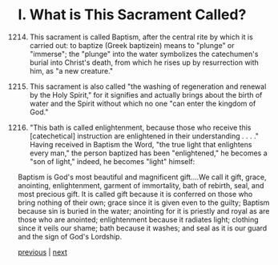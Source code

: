 # I. What is This Sacrament Called?

1214. This sacrament is called Baptism, after the central rite by which it is carried out: to baptize (Greek baptizein) means to "plunge" or "immerse"; the "plunge" into the water symbolizes the catechumen's burial into Christ's death, from which he rises up by resurrection with him, as "a new creature."

1215. This sacrament is also called "the washing of regeneration and renewal by the Holy Spirit," for it signifies and actually brings about the birth of water and the Spirit without which no one "can enter the kingdom of God."

1216. "This bath is called enlightenment, because those who receive this [catechetical] instruction are enlightened in their understanding . . . ." Having received in Baptism the Word, "the true light that enlightens every man," the person baptized has been "enlightened," he becomes a "son of light," indeed, he becomes "light" himself:

Baptism is God's most beautiful and magnificent gift....We call it gift, grace, anointing, enlightenment, garment of immortality, bath of rebirth, seal, and most precious gift. It is called gift because it is conferred on those who bring nothing of their own; grace since it is given even to the guilty; Baptism because sin is buried in the water; anointing for it is priestly and royal as are those who are anointed; enlightenment because it radiates light; clothing since it veils our shame; bath because it washes; and seal as it is our guard and the sign of God's Lordship.

[previous](https://github.com/Tenari/non-fiction/blob/master/catechism/__P3G.md) | [next](https://github.com/Tenari/non-fiction/blob/master/catechism/__P3I.md)